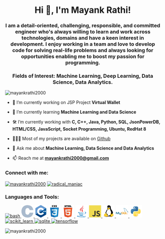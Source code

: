 <h1 align="center">Hi 👋, I'm Mayank Rathi!</h1>
<h3 align="center">I am a detail-oriented, challenging, responsible, and committed engineer who's always willing to learn and work across technologies, domains and have a keen interest in development. I enjoy working in a team and love to develop code for solving real-life problems and always looking for opportunities enabling me to boost my passion for programming.</h3>

<h3 align="center">Fields of Interest: Machine Learning, Deep Learning, Data Science, Data Analytics.</h3>


<p align="left"> <img src="https://komarev.com/ghpvc/?username=mayankrathi2000&label=Profile%20views&color=0e75b6&style=flat" alt="mayankrathi2000" /> </p>

- 🔭 I’m currently working on JSP Project **Virtual Wallet**

- 🌱 I’m currently learning **Machine Learning and Data Science**

- 🛠 I’m currently working with **C, C++, Java, Python, SQL, JsonPowerDB, HTML/CSS, JavaScript, Socket Programming, Ubuntu, RedHat 8**

- 👨🏻‍💻 Most of my projects are available on [Github](https://github.com/mayankrathi2000)

- 💬 Ask me about **Machine Learning, Data Science and Data Analytics**

- 📫 Reach me at **mayankrathi2000@gmail.com**

<h3 align="left">Connect with me:</h3>
<p align="left">
<a href="https://www.linkedin.com/in/mayank-rathi-1886a816b/" target="blank"><img align="center" src="https://cdn.jsdelivr.net/npm/simple-icons@3.0.1/icons/linkedin.svg" alt="mayankrathi2000" height="30" width="40" /></a>
<a href="https://instagram.com/radical_maniac" target="blank"><img align="center" src="https://cdn.jsdelivr.net/npm/simple-icons@3.0.1/icons/instagram.svg" alt="radical_maniac" height="30" width="40" /></a>
</p>



<h3 align="left">Languages and Tools:</h3>
<p align="left"> <a href="https://www.gnu.org/software/bash/" target="_blank"> <img src="https://www.vectorlogo.zone/logos/gnu_bash/gnu_bash-icon.svg" alt="bash" width="40" height="40"/> </a> <a href="https://www.cprogramming.com/" target="_blank"> <img src="https://raw.githubusercontent.com/devicons/devicon/master/icons/c/c-original.svg" alt="c" width="40" height="40"/> </a> <a href="https://www.w3schools.com/cpp/" target="_blank"> <img src="https://raw.githubusercontent.com/devicons/devicon/master/icons/cplusplus/cplusplus-original.svg" alt="cplusplus" width="40" height="40"/> </a> <a href="https://www.w3schools.com/css/" target="_blank"> <img src="https://raw.githubusercontent.com/devicons/devicon/master/icons/css3/css3-original-wordmark.svg" alt="css3" width="40" height="40"/> </a> <a href="https://www.w3.org/html/" target="_blank"> <img src="https://raw.githubusercontent.com/devicons/devicon/master/icons/html5/html5-original-wordmark.svg" alt="html5" width="40" height="40"/> </a> <a href="https://www.java.com" target="_blank"> <img src="https://raw.githubusercontent.com/devicons/devicon/master/icons/java/java-original.svg" alt="java" width="40" height="40"/> </a> <a href="https://developer.mozilla.org/en-US/docs/Web/JavaScript" target="_blank"> <img src="https://raw.githubusercontent.com/devicons/devicon/master/icons/javascript/javascript-original.svg" alt="javascript" width="40" height="40"/> </a> <a href="https://www.linux.org/" target="_blank"> <img src="https://raw.githubusercontent.com/devicons/devicon/master/icons/linux/linux-original.svg" alt="linux" width="40" height="40"/> </a> <a href="https://www.mysql.com/" target="_blank"> <img src="https://raw.githubusercontent.com/devicons/devicon/master/icons/mysql/mysql-original-wordmark.svg" alt="mysql" width="40" height="40"/> </a> <a href="https://www.python.org" target="_blank"> <img src="https://raw.githubusercontent.com/devicons/devicon/master/icons/python/python-original.svg" alt="python" width="40" height="40"/> </a> <a href="https://scikit-learn.org/" target="_blank"> <img src="https://upload.wikimedia.org/wikipedia/commons/0/05/Scikit_learn_logo_small.svg" alt="scikit_learn" width="40" height="40"/> </a> <a href="https://www.sqlite.org/" target="_blank"> <img src="https://www.vectorlogo.zone/logos/sqlite/sqlite-icon.svg" alt="sqlite" width="40" height="40"/> </a> <a href="https://www.tensorflow.org" target="_blank"> <img src="https://www.vectorlogo.zone/logos/tensorflow/tensorflow-icon.svg" alt="tensorflow" width="40" height="40"/> </a> </p>

<p><img align="center" src="https://github-readme-stats.vercel.app/api/top-langs?username=mayankrathi2000&show_icons=true&locale=en&layout=compact" alt="mayankrathi2000" /></p>
